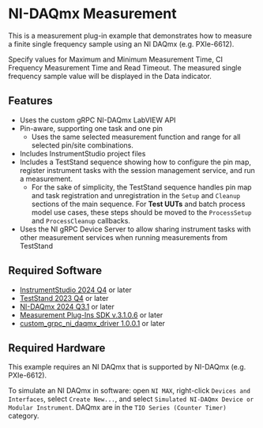# NI-DAQmx Measurement

This is a measurement plug-in example that demonstrates how to measure a finite single frequency sample using an NI DAQmx (e.g. PXIe-6612).

Specify values for Maximum and Minimum Measurement Time, CI Frequency Measurement Time and Read Timeout. The measured single frequency sample value will be displayed in the Data indicator.

## Features

- Uses the custom gRPC NI-DAQmx LabVIEW API
- Pin-aware, supporting one task and one pin
  - Uses the same selected measurement function and range for all selected pin/site combinations.
- Includes InstrumentStudio project files
- Includes a TestStand sequence showing how to configure the pin map, register
  instrument tasks with the session management service, and run a measurement.
  - For the sake of simplicity, the TestStand sequence handles pin map and task registration and unregistration in the `Setup` and `Cleanup` sections of the main sequence. For **Test UUTs** and batch process model use cases, these steps should be moved to the `ProcessSetup` and `ProcessCleanup` callbacks.
- Uses the NI gRPC Device Server to allow sharing instrument tasks with other
  measurement services when running measurements from TestStand

## Required Software

- [InstrumentStudio 2024 Q4](https://www.ni.com/en/support/downloads/software-products/download.instrumentstudio.html#549673) or later
- [TestStand 2023 Q4](https://www.ni.com/en/support/downloads/software-products/download.teststand.html#494502) or later
- [NI-DAQmx 2024 Q3.1](https://www.ni.com/en/support/downloads/drivers/download.ni-daq-mx.html#547031) or later
- [Measurement Plug-Ins SDK v.3.1.0.6](https://github.com/ni/measurement-plugin-labview/releases/tag/v3.1.0.6) or later
- [custom_grpc_ni_daqmx_driver 1.0.0.1](https://github.com/ni/custom-grpc-drivers/releases) or later

## Required Hardware

This example requires an NI DAQmx that is supported by NI-DAQmx (e.g. PXIe-6612).

To simulate an NI DAQmx in software: open `NI MAX`, right-click `Devices and Interfaces`,
select `Create New...`, and select `Simulated NI-DAQmx Device or Modular Instrument`.
DAQmx are in the `TIO Series (Counter Timer)` category.

